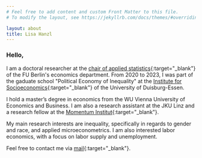 ```yaml
---
# Feel free to add content and custom Front Matter to this file.
# To modify the layout, see https://jekyllrb.com/docs/themes/#overriding-theme-defaults

layout: about
title: Lisa Hanzl
---
```


### Hello,
<p> </p>

I am a doctoral researcher at the [chair of applied statistics](https://www.wiwiss.fu-berlin.de/fachbereich/vwl/angewandte-statistik/index.html){:target="_blank"} of the FU Berlin's economics department. From 2020 to 2023, I was part of the gaduate school "Political Economy of Inequality" at the [Institute for Socioeconomics](https://www.uni-due.de/soziooekonomie/hanzl){:target="_blank"} of the University of Duisburg-Essen. 

I hold a master’s degree in economics from the WU Vienna University of Economics and Business. I am also a research assistant at the JKU Linz and a research fellow at the [Momentum Institut](https://www.momentum-institut.at/author/lisa-hanzl){:target="_blank"}.

My main research interests are inequality, specifically in regards to gender and race, and applied microeconometrics. I am also interested labor economics, with a focus on labor supply and unemployment. 

Feel free to contact me via [mail](mailto:lisa.hanzl@fu-berlin.de){:target="_blank"}.
